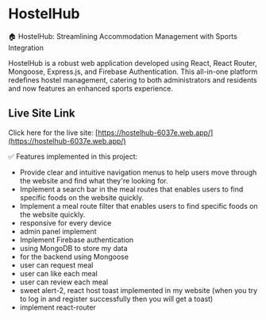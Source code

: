 # HostelHub
🏠 HostelHub: Streamlining Accommodation Management with Sports Integration

HostelHub is a robust web application developed using React, React Router, Mongoose, Express.js, and Firebase Authentication. This all-in-one platform redefines hostel management, catering to both administrators and residents and now features an enhanced sports experience.

## Live Site Link

Click here for the live site: [https://hostelhub-6037e.web.app/](https://hostelhub-6037e.web.app/)


:white_check_mark: Features implemented in this project:

- Provide clear and intuitive navigation menus to help users move through the website and find what they're looking for.
- Implement a search bar in the meal routes that enables users to find specific foods on the website quickly.
- Implement a meal route filter that enables users to find specific foods on the website quickly.
- responsive for every device
- admin panel implement 
- Implement Firebase authentication 
- using MongoDB to store my data 
- for the backend using Mongoose
- user can request meal
- user can like each meal
- user can review each meal
- sweet alert-2, react host toast implemented in my website (when you try to log in and register successfully then you will get a toast)
- implement react-router
